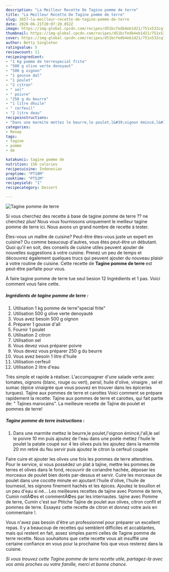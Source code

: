 ```yaml
---
description: "La Meilleur Recette De Tagine pomme de terre"
title: "La Meilleur Recette De Tagine pomme de terre"
slug: 3657-la-meilleur-recette-de-tagine-pomme-de-terre
date: 2020-06-21T20:07:20.852Z
image: https://img-global.cpcdn.com/recipes/d51bcfedb4eb1d21/751x532cq70/tagine-pomme-de-terre-photo-principale-de-la-recette.jpg
thumbnail: https://img-global.cpcdn.com/recipes/d51bcfedb4eb1d21/751x532cq70/tagine-pomme-de-terre-photo-principale-de-la-recette.jpg
cover: https://img-global.cpcdn.com/recipes/d51bcfedb4eb1d21/751x532cq70/tagine-pomme-de-terre-photo-principale-de-la-recette.jpg
author: Betty Singleton
ratingvalue: 5
reviewcount: 11
recipeingredient:
- "1 kg pomme de terrespecial frite"
- "500 g olive verte denoyaut"
- "500 g oignon"
- "1 gousse dal"
- "1 poulet"
- "2 citron"
- " sel"
- " poivre"
- "250 g du beurre"
- "1 litre dhuile"
- " cerfeuil"
- "2 litre deau"
recipeinstructions:
- "Dans une marmite mettez le beurre,le poulet,l&#39;oignon émincé,l&#39;aîl,le sel le poivre 10 mn puis ajoutez de l&#39;eau dans une poèle mettez l&#39;huile le poulet la patate coupé sur 4 les olives puis les ajoutez dans la marmite 20 mn retiré du feu servir puis ajoutez le citron la cerfeuil coupée"
categories:
- Resep
tags:
- tagine
- pomme
- de

katakunci: tagine pomme de 
nutrition: 156 calories
recipecuisine: Indonesian
preptime: "PT10M"
cooktime: "PT52M"
recipeyield: "1"
recipecategory: Dessert

---
```



![Tagine pomme de terre](https://img-global.cpcdn.com/recipes/d51bcfedb4eb1d21/751x532cq70/tagine-pomme-de-terre-photo-principale-de-la-recette.jpg)

Si vous cherchez des recette à base de tagine pomme de terre ?? ne cherchez plus! Nous vous fournissons uniquement le meilleur tagine pomme de terre ici. Nous avons un grand nombre de recette à tester.

Êtes-vous un maître de cuisine? Peut-être êtes-vous juste un expert en cuisine? Ou comme beaucoup d'autres, vous êtes peut-être un débutant. Quoi qu'il en soit, des conseils de cuisine utiles peuvent ajouter de nouvelles suggestions à votre cuisine. Prenez un peu de temps et découvrez également quelques trucs qui peuvent ajouter du nouveau plaisir à votre routine de cuisine. Cette recette de <strong> Tagine pomme de terre </strong> est peut-être parfaite pour vous.

<!--inarticleads1-->

À faire tagine pomme de terre tue seul besion 12 Ingrédients et 1 pas. Voici comment vous faire cette.

##### Ingrédients de tagine pomme de terre :

1. Utilisation 1 kg pomme de terre&#34;special frite&#34;
1. Utilisation 500 g olive verte denoyauté
1. Vous avez besoin 500 g oignon
1. Préparer 1 gousse d&#39;aîl
1. Fournir 1 poulet
1. Utilisation 2 citron
1. Utilisation  sel
1. Vous devez vous préparer  poivre
1. Vous devez vous préparer 250 g du beurre
1. Vous avez besoin 1 litre d&#39;huile
1. Utilisation  cerfeuil
1. Utilisation 2 litre d&#39;eau


Très simple et rapide à réaliser. L&#39;accompagner d&#39;une salade verte avec tomates, oignons (blanc, rouge ou vert), persil, huile d&#39;olive, vinaigre , sel et sumac (épice vinaigrée que vous pouvez en trouver dans les épiceries turques). Tajine aux pommes de terre et carottes Voici comment se prépare rapidement la recette: Tajine aux pommes de terre et carottes, qui fait partie de: &#34; Tajines marocains&#34;. La meilleure recette de Tajine de poulet et pommes de terre! 

<!--inarticleads2-->

##### Tagine pomme de terre instructions :

1. Dans une marmite mettez le beurre,le poulet,l&#39;oignon émincé,l&#39;aîl,le sel le poivre 10 mn puis ajoutez de l&#39;eau dans une poèle mettez l&#39;huile le poulet la patate coupé sur 4 les olives puis les ajoutez dans la marmite 20 mn retiré du feu servir puis ajoutez le citron la cerfeuil coupée


Faire cuire et ajouter les olives une fois les pommes de terre attendries. Pour le service, si vous possédez un plat à tajine, mettre les pommes de terres et olives dans le fond, recouvrir de coriandre hachée, déposer les morceaux de poulet bien dorés par-dessus et servir. Cuire les morceaux de poulet dans une cocotte minute en ajoutant l&#39;huile d&#39;olive, l&#39;huile de tournesol, les oignons finement hachés et les épices. Ajoutez le bouillon et un peu d&#39;eau si né… Les meilleures recettes de tajine avec Pomme de terre, Cumin notÃ©es et commentÃ©es par les internautes. tajine avec Pomme de terre, Cumin c&#39;est sur Ptitche Tajine de poulet aux olives, citron confit et pommes de terre. Essayez cette recette de citron et donnez votre avis en commentaire !. 

<!--inarticleads1-->

<p>
Vous n'avez pas besoin d'être un professionnel pour préparer un excellent repas. Il y a beaucoup de recettes qui semblent difficiles et accablantes, mais qui restent en fait, assez simples parmi celles de Tagine pomme de terre recette. Nous souhaitons que cette recette vous ait insufflé une certaine confiance en vous pour la prochaine fois que vous resterez dans la cuisine.
</p>

<p>
<i>Si vous trouvez cette Tagine pomme de terre recette utile, partagez-la avec vos amis proches ou votre famille, merci et bonne chance.</i>
</p>
